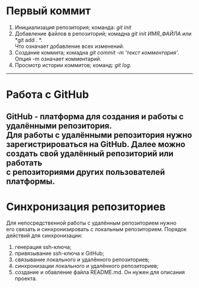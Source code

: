 # Первый коммит
1. Инициализация репозитория; команда: *git init*
2. Добавление файлов в репозиторий; комадна *git init ИМЯ_ФАЙЛА* или *git add . *. <br> Что означает добавление всех изменений. 
3. Создание коммита; комадна *git commit -m 'текст комментария'*. <br> Опция -m означает комментарий.
4. Просмотр истории коммитов; команд: *git log*.
---
# Работа с GitHub
GitHub - платформа для создания и работы с удалёнными репозитория. <br>
Для работы с удалёнными репозитория нужно зарегистрироваться на GitHub.
Далее можно создать свой удалённый репозиторий или работать <br> с репозиториями других пользователей платформы.
---
# Синхронизация репозиториев
Для непосредственной работы с удалённым репозиторием нужно <br> его связать и синхронизировать с локальным репозиторием.
Порядок действий для синхронизации:
1. генерация ssh-ключа;
2. привязывание ssh-ключа к GitHub;
3. связывание локального и удалённого репозиториев;
4. синхронизации локального и удалённого репозиториев;
5. создание и обавление файла README.md. Он нужен для описания проекта.
